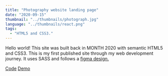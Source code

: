 ```yaml
---
title: "Photography website landing page"
date: "2020-09-15"
thumbnail: "../thumbnails/photograph.jpg"
language: "../thumbnails/react.png"
tags:
  - "HTML5 and CSS3."
---
```


Hello world! This site was built back in MONTH 2020 with semantic HTML5 and CSS3. This is my first published site through my web development journey. It uses SASS and follows a <a href="https://www.figma.com/file/VgF87mULloYb7HZ1EMCRzU/Laaqiq-1---Portfolio-detail-(Responsive)?node-id=0%3A1">figma design.</a>

<a href='https://github.com/starjardin/front-end-finals'>Code</a>
<a href='https://photography-landing-page-tantely.netlify.app/'>Demo</a>
